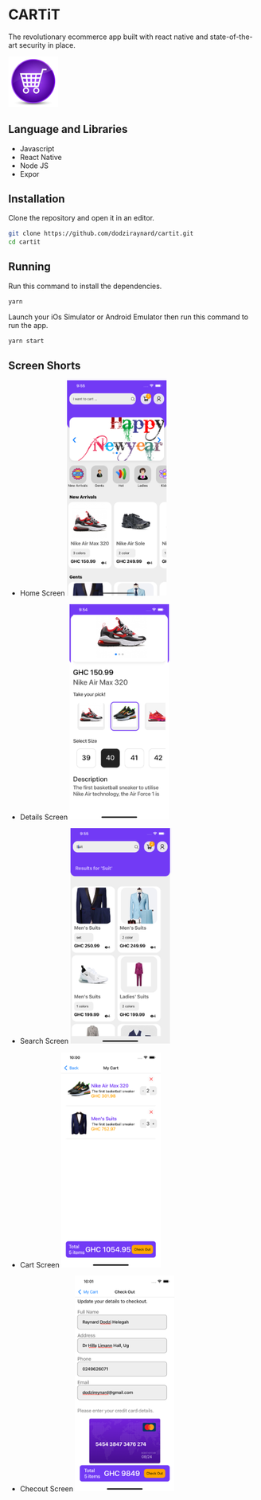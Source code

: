 # CARTiT

The revolutionary ecommerce app built with react native and state-of-the-art security in place.

<img src="screenshots/icon.jpg" alt="cartit icon" width="100"/>

## Language and Libraries

- Javascript
- React Native
- Node JS
- Expor

## Installation

Clone the repository and open it in an editor.

```bash
git clone https://github.com/dodziraynard/cartit.git
cd cartit
```

## Running

Run this command to install the dependencies.

```bash
yarn
```

Launch your iOs Simulator or Android Emulator then run this command to run the app.

```bash
yarn start
```

## Screen Shorts

- Home Screen
  <img src="screenshots/1-home.png" alt="Home Screen" width="200"/>

- Details Screen
  <img src="screenshots/2-details.png" alt="Details Screen" width="200"/>

- Search Screen
  <img src="screenshots/5-search.png" alt="Search Screen" width="200"/>

- Cart Screen
  <img src="screenshots/6-cart.png" alt="Cart Screen" width="200"/>

- Checout Screen
  <img src="screenshots/7-checkout.png" alt="Checkout Screen" width="200"/>
